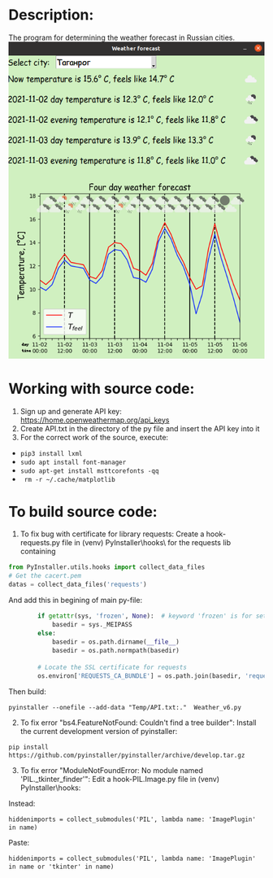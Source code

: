 # Description:
The program for determining the weather forecast in Russian cities.
![Screenshot](Interface.png)

# Working with source code:
1) Sign up and generate API key: https://home.openweathermap.org/api_keys
2) Create API.txt in the directory of the py file and insert the API key into it
3) For the correct work of the source, execute: 
* ```pip3 install lxml```
* ```sudo apt install font-manager```
* ```sudo apt-get install msttcorefonts -qq```
* ``` rm -r ~/.cache/matplotlib```

# To build source code:

1) To fix bug with certificate for library requests:
Create a hook-requests.py file in (venv) PyInstaller\hooks\ for the requests lib containing

```Python
from PyInstaller.utils.hooks import collect_data_files
# Get the cacert.pem
datas = collect_data_files('requests')
```

And add this in begining of main py-file:

```Python
        if getattr(sys, 'frozen', None):  # keyword 'frozen' is for setting basedir while in onefile mode in pyinstaller
            basedir = sys._MEIPASS
        else:
            basedir = os.path.dirname(__file__)
            basedir = os.path.normpath(basedir)

        # Locate the SSL certificate for requests
        os.environ['REQUESTS_CA_BUNDLE'] = os.path.join(basedir, 'requests', 'cacert.pem')
```

Then build:

```
pyinstaller --onefile --add-data "Temp/API.txt:."  Weather_v6.py
```

2) To fix error "bs4.FeatureNotFound: Couldn't find a tree builder":
Install the current development version of pyinstaller: 

```
pip install https://github.com/pyinstaller/pyinstaller/archive/develop.tar.gz
```

3) To fix error "ModuleNotFoundError: No module named 'PIL._tkinter_finder'":
Edit a hook-PIL.Image.py file in (venv) PyInstaller\hooks\:

Instead:

```
hiddenimports = collect_submodules('PIL', lambda name: 'ImagePlugin' in name)
```

Paste:

```
hiddenimports = collect_submodules('PIL', lambda name: 'ImagePlugin' in name or 'tkinter' in name)
```




